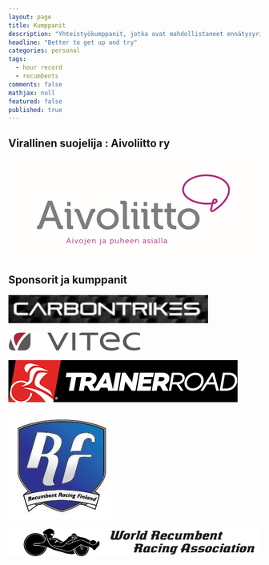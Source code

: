 ```yaml
---
layout: page
title: Kumppanit
description: "Yhteistyökumppanit, jotka ovat mahdollistaneet ennätysyritykseni 2016"
headline: "Better to get up and try"
categories: personal
tags: 
  - hour record
  - recumbents
comments: false
mathjax: null
featured: false
published: true
---
```

## Virallinen suojelija : Aivoliitto ry
[![Aivoliitto](/images/Aivoliitto_logo_sloganilla.png)](http://korvaamatonkovalevy.fi)

## Sponsorit ja kumppanit
[![CARBONTRIKES](/images/Carbontrikes.png)](http://carbontrikes.com)

[![Vitec](/images/vitec.png)](http://www.vitec.se)

[![TrainerRoad](/images/trainerroad.png)](http://trainerroad.com)

[![RRF](/images/rrf.png)](http://rrfi.fi/)

[![WRRA](/images/wrra2.gif)](http://www.recumbents.com/wrra)



 
